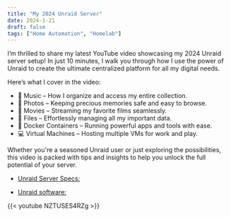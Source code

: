 ```yaml
---
title: "My 2024 Unraid Server"
date: 2024-1-21
draft: false
tags: ["Home Automation", "Homelab"]
---
```



I’m thrilled to share my latest YouTube video showcasing my 2024 Unraid server setup! In just 10 minutes, I walk you through how I use the power of Unraid to create the ultimate centralized platform for all my digital needs.

Here’s what I cover in the video:
- 🎵 Music – How I organize and access my entire collection.
- 📸 Photos – Keeping precious memories safe and easy to browse.
- 🎥 Movies – Streaming my favorite films seamlessly.
- 📁 Files – Effortlessly managing all my important data.
- 🐳 Docker Containers – Running powerful apps and tools with ease.
- 💻 Virtual Machines – Hosting multiple VMs for work and play.

Whether you're a seasoned Unraid user or just exploring the possibilities, this video is packed with tips and insights to help you unlock the full potential of your server.

- [Unraid Server Specs:](https://pcpartpicker.com/user/gogorichie/saved/Wrnz6h)

- [Unraid software:](https://unraid.net/pricing?via=fbb210)

{{< youtube NZTUSES4RZg >}}
